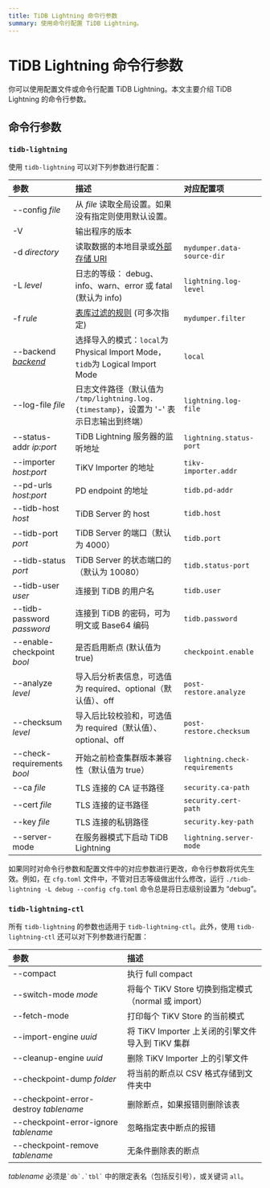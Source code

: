 ```yaml
---
title: TiDB Lightning 命令行参数
summary: 使用命令行配置 TiDB Lightning。
---
```


# TiDB Lightning 命令行参数

你可以使用配置文件或命令行配置 TiDB Lightning。本文主要介绍 TiDB Lightning 的命令行参数。

## 命令行参数

### `tidb-lightning`

使用 `tidb-lightning` 可以对下列参数进行配置：

| 参数 | 描述 | 对应配置项 |
|:----|:----|:----|
| --config *file* | 从 *file* 读取全局设置。如果没有指定则使用默认设置。 | |
| -V | 输出程序的版本 | |
| -d *directory* | 读取数据的本地目录或[外部存储 URI](/br/backup-and-restore-storages.md#uri-格式) | `mydumper.data-source-dir` |
| -L *level* | 日志的等级： debug、info、warn、error 或 fatal (默认为 info) | `lightning.log-level` |
| -f *rule* | [表库过滤的规则](/table-filter.md) (可多次指定) | `mydumper.filter` |
| --backend [*backend*](/tidb-lightning/tidb-lightning-overview.md) | 选择导入的模式：`local`为 Physical Import Mode，`tidb`为 Logical Import Mode | `local` |
| --log-file *file* | 日志文件路径（默认值为 `/tmp/lightning.log.{timestamp}`，设置为 '-' 表示日志输出到终端） | `lightning.log-file` |
| --status-addr *ip:port* | TiDB Lightning 服务器的监听地址 | `lightning.status-port` |
| --importer *host:port* | TiKV Importer 的地址 | `tikv-importer.addr` |
| --pd-urls *host:port* | PD endpoint 的地址 | `tidb.pd-addr` |
| --tidb-host *host* | TiDB Server 的 host | `tidb.host` |
| --tidb-port *port* | TiDB Server 的端口（默认为 4000） | `tidb.port` |
| --tidb-status *port* | TiDB Server 的状态端口的（默认为 10080） | `tidb.status-port` |
| --tidb-user *user* | 连接到 TiDB 的用户名 | `tidb.user` |
| --tidb-password *password* | 连接到 TiDB 的密码，可为明文或 Base64 编码 | `tidb.password` |
| --enable-checkpoint *bool* | 是否启用断点 (默认值为 true) | `checkpoint.enable` |
| --analyze *level* | 导入后分析表信息，可选值为 required、optional（默认值）、off | `post-restore.analyze` |
| --checksum *level* | 导入后比较校验和，可选值为 required（默认值）、optional、off | `post-restore.checksum` |
| --check-requirements *bool* | 开始之前检查集群版本兼容性（默认值为 true）| `lightning.check-requirements` |
| --ca *file* | TLS 连接的 CA 证书路径 | `security.ca-path` |
| --cert *file* | TLS 连接的证书路径 | `security.cert-path` |
| --key *file* | TLS 连接的私钥路径 | `security.key-path` |
| --server-mode | 在服务器模式下启动 TiDB Lightning | `lightning.server-mode` |

如果同时对命令行参数和配置文件中的对应参数进行更改，命令行参数将优先生效。例如，在 `cfg.toml` 文件中，不管对日志等级做出什么修改，运行 `./tidb-lightning -L debug --config cfg.toml` 命令总是将日志级别设置为 “debug”。

### `tidb-lightning-ctl`

所有 `tidb-lightning` 的参数也适用于 `tidb-lightning-ctl`。此外，使用 `tidb-lightning-ctl` 还可以对下列参数进行配置：

| 参数 | 描述 |
|:----|:----------|
| --compact | 执行 full compact |
| --switch-mode *mode* | 将每个 TiKV Store 切换到指定模式（normal 或 import） |
| --fetch-mode | 打印每个 TiKV Store 的当前模式 |
| --import-engine *uuid* | 将 TiKV Importer 上关闭的引擎文件导入到 TiKV 集群 |
| --cleanup-engine *uuid* | 删除 TiKV Importer 上的引擎文件 |
| --checkpoint-dump *folder* | 将当前的断点以 CSV 格式存储到文件夹中 |
| --checkpoint-error-destroy *tablename* | 删除断点，如果报错则删除该表 |
| --checkpoint-error-ignore *tablename* | 忽略指定表中断点的报错 |
| --checkpoint-remove *tablename* | 无条件删除表的断点 |

*tablename* 必须是`` `db`.`tbl` `` 中的限定表名（包括反引号），或关键词 `all`。
